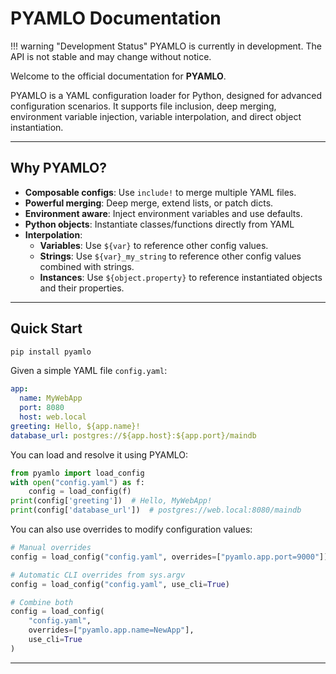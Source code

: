 # PYAMLO Documentation

!!! warning "Development Status"
    PYAMLO is currently in development. The API is not stable and may change without notice.

Welcome to the official documentation for **PYAMLO**.

PYAMLO is a  YAML configuration loader for Python, designed for advanced configuration scenarios. It supports file inclusion, deep merging, environment variable injection, variable interpolation, and direct object instantiation.

---


## Why PYAMLO?

- **Composable configs**: Use `include!` to merge multiple YAML files.
- **Powerful merging**: Deep merge, extend lists, or patch dicts.
- **Environment aware**: Inject environment variables and use defaults.
- **Python objects**: Instantiate classes/functions directly from YAML
- **Interpolation**: 
    - **Variables**: Use `${var}` to reference other config values.
    - **Strings**: Use `${var}_my_string` to reference other config values combined with strings.
    - **Instances**: Use `${object.property}` to reference instantiated objects and their properties.


---


## Quick Start

```bash
pip install pyamlo
```

Given a simple YAML file `config.yaml`:

```yaml
app:
  name: MyWebApp
  port: 8080
  host: web.local
greeting: Hello, ${app.name}!
database_url: postgres://${app.host}:${app.port}/maindb
```

You can load and resolve it using PYAMLO:

```python
from pyamlo import load_config
with open("config.yaml") as f:
    config = load_config(f)
print(config['greeting'])  # Hello, MyWebApp!
print(config['database_url'])  # postgres://web.local:8080/maindb
```

You can also use overrides to modify configuration values:

```python
# Manual overrides
config = load_config("config.yaml", overrides=["pyamlo.app.port=9000"])

# Automatic CLI overrides from sys.argv
config = load_config("config.yaml", use_cli=True)

# Combine both
config = load_config(
    "config.yaml", 
    overrides=["pyamlo.app.name=NewApp"],
    use_cli=True
)
```



---
